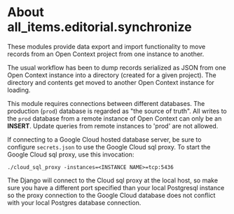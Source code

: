 # About all_items.editorial.synchronize

These modules provide data export and import functionality to move records from an Open Context project from one instance to another.

The usual workflow has been to dump records serialized as JSON from one Open Context instance into a directory (created for a given project). The directory and contents get moved to another Open Context instance for loading.

This module requires connections between different databases. The production (`prod`) 
database is regarded as "the source of truth". All writes to the `prod` database from
a remote instance of Open Context can only be an **INSERT**. Update queries from 
remote instances to 'prod' are not allowed.

If connecting to a Google Cloud hosted database server, be sure to configure
`secrets.json` to use the Google Cloud sql proxy. To start the Google Cloud
sql proxy, use this invocation:


    ./cloud_sql_proxy -instances=<INSTANCE NAME>=tcp:5436


The Django will connect to the Cloud sql proxy at the local host, so make sure you
have a different port specified than your local Postgresql instance so the 
proxy connection to the Google Cloud database does not conflict with your 
local Postgres database connection.